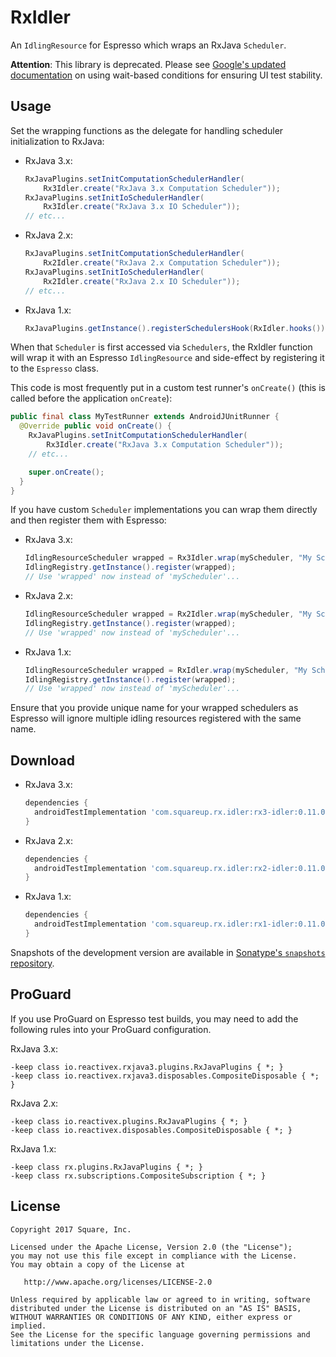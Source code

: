 RxIdler
=======

An `IdlingResource` for Espresso which wraps an RxJava `Scheduler`.

**Attention**: This library is deprecated.
Please see [Google's updated documentation](https://developer.android.com/training/testing/instrumented-tests/stability#prevent-synchronization) on using wait-based conditions for ensuring UI test stability.


Usage
-----

Set the wrapping functions as the delegate for handling scheduler initialization to RxJava:

 *  RxJava 3.x:

    ```java
    RxJavaPlugins.setInitComputationSchedulerHandler(
        Rx3Idler.create("RxJava 3.x Computation Scheduler"));
    RxJavaPlugins.setInitIoSchedulerHandler(
        Rx3Idler.create("RxJava 3.x IO Scheduler"));
    // etc...
    ```

 *  RxJava 2.x:
 
    ```java
    RxJavaPlugins.setInitComputationSchedulerHandler(
        Rx2Idler.create("RxJava 2.x Computation Scheduler"));
    RxJavaPlugins.setInitIoSchedulerHandler(
        Rx2Idler.create("RxJava 2.x IO Scheduler"));
    // etc...
    ```

 *  RxJava 1.x:
    
    ```java
    RxJavaPlugins.getInstance().registerSchedulersHook(RxIdler.hooks());
    ```

When that `Scheduler` is first accessed via `Schedulers`, the RxIdler function will wrap it with an
Espresso `IdlingResource` and side-effect by registering it to the `Espresso` class.

This code is most frequently put in a custom test runner's `onCreate()` (this is called before the application `onCreate`):
```java
public final class MyTestRunner extends AndroidJUnitRunner {
  @Override public void onCreate() {
    RxJavaPlugins.setInitComputationSchedulerHandler(
        Rx3Idler.create("RxJava 3.x Computation Scheduler"));
    // etc...

    super.onCreate();
  }
}
```

If you have custom `Scheduler` implementations you can wrap them directly and then register them
with Espresso:

 *  RxJava 3.x:

    ```java
    IdlingResourceScheduler wrapped = Rx3Idler.wrap(myScheduler, "My Scheduler");
    IdlingRegistry.getInstance().register(wrapped);
    // Use 'wrapped' now instead of 'myScheduler'...
    ```

 *  RxJava 2.x:

    ```java
    IdlingResourceScheduler wrapped = Rx2Idler.wrap(myScheduler, "My Scheduler");
    IdlingRegistry.getInstance().register(wrapped);
    // Use 'wrapped' now instead of 'myScheduler'...
    ```

 *  RxJava 1.x:
    ```java
    IdlingResourceScheduler wrapped = RxIdler.wrap(myScheduler, "My Scheduler");
    IdlingRegistry.getInstance().register(wrapped);
    // Use 'wrapped' now instead of 'myScheduler'...
    ```


Ensure that you provide unique name for your wrapped schedulers as Espresso will ignore multiple idling
resources registered with the same name.

Download
--------

 *  RxJava 3.x:

    ```groovy
    dependencies {
      androidTestImplementation 'com.squareup.rx.idler:rx3-idler:0.11.0'
    }
    ```

 *  RxJava 2.x:

    ```groovy
    dependencies {
      androidTestImplementation 'com.squareup.rx.idler:rx2-idler:0.11.0'
    }
    ```

 *  RxJava 1.x:

    ```groovy
    dependencies {
      androidTestImplementation 'com.squareup.rx.idler:rx1-idler:0.11.0'
    }
    ```

Snapshots of the development version are available in [Sonatype's `snapshots` repository][snap].


ProGuard
--------

If you use ProGuard on Espresso test builds, you may need to add the following rules into your ProGuard configuration.

RxJava 3.x:
```
-keep class io.reactivex.rxjava3.plugins.RxJavaPlugins { *; }
-keep class io.reactivex.rxjava3.disposables.CompositeDisposable { *; }
```

RxJava 2.x:
```
-keep class io.reactivex.plugins.RxJavaPlugins { *; }
-keep class io.reactivex.disposables.CompositeDisposable { *; }
```

RxJava 1.x:
```
-keep class rx.plugins.RxJavaPlugins { *; }
-keep class rx.subscriptions.CompositeSubscription { *; }
```


License
-------

    Copyright 2017 Square, Inc.

    Licensed under the Apache License, Version 2.0 (the "License");
    you may not use this file except in compliance with the License.
    You may obtain a copy of the License at

       http://www.apache.org/licenses/LICENSE-2.0

    Unless required by applicable law or agreed to in writing, software
    distributed under the License is distributed on an "AS IS" BASIS,
    WITHOUT WARRANTIES OR CONDITIONS OF ANY KIND, either express or implied.
    See the License for the specific language governing permissions and
    limitations under the License.





 [snap]: https://oss.sonatype.org/content/repositories/snapshots/

